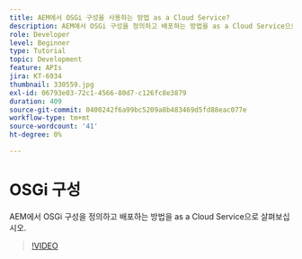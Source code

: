 ```yaml
---
title: AEM에서 OSGi 구성을 사용하는 방법 as a Cloud Service?
description: AEM에서 OSGi 구성을 정의하고 배포하는 방법을 as a Cloud Service으로 살펴보십시오.
role: Developer
level: Beginner
type: Tutorial
topic: Development
feature: APIs
jira: KT-6934
thumbnail: 330559.jpg
exl-id: 06793e03-72c1-4566-80d7-c126fc8e3879
duration: 409
source-git-commit: 0400242f6a99bc5209a8b483469d5fd88eac077e
workflow-type: tm+mt
source-wordcount: '41'
ht-degree: 0%

---
```


# OSGi 구성

AEM에서 OSGi 구성을 정의하고 배포하는 방법을 as a Cloud Service으로 살펴보십시오.

>[!VIDEO](https://video.tv.adobe.com/v/330559?quality=12&learn=on)
